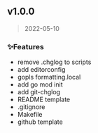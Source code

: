 
<a name="v1.0.0"></a>
## v1.0.0

> 2022-05-10

### ✨Features

* remove .chglog to scripts
* add editorconfig
* gopls formatting.local
* add go mod init
* add git-chglog
* README template
* .gitignore
* Makefile
* github template


